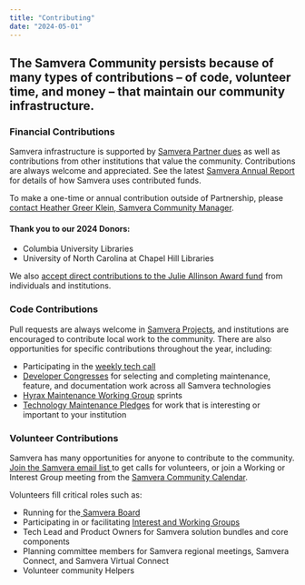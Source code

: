 ```yaml
---
title: "Contributing"
date: "2024-05-01"
---
```


## The Samvera Community persists because of many types of contributions – of code, volunteer time, and money – that maintain our community infrastructure. 


### Financial Contributions

Samvera infrastructure is supported by [Samvera Partner dues](https://samvera.org/the-community/samvera-partners) as well as contributions from other institutions that value the community. Contributions are always welcome and appreciated. See the latest [Samvera Annual Report](https://samvera.org/news-and-events/samvera-annual-report) for details of how Samvera uses contributed funds.

 To make a one-time or annual contribution outside of Partnership, please [contact Heather Greer Klein, Samvera Community Manager](mailto:heather@samvera.org).


#### Thank you to our 2024 Donors:



* Columbia University Libraries
* University of North Carolina at Chapel Hill Libraries

We also [accept direct contributions to the Julie Allinson Award fund](https://samvera.atlassian.net/wiki/spaces/samvera/pages/1851293697/The+Julie+Allinson+Award) from individuals and institutions.


### Code Contributions

Pull requests are always welcome in [Samvera Projects](https://github.com/samvera/), and institutions are encouraged to contribute local work to the community. There are also opportunities for specific contributions throughout the year, including:



* Participating in the [weekly tech call](https://samvera.atlassian.net/wiki/spaces/samvera/pages/405211059/Notes+from+Tech+Meetings+and+Calls)
* [Developer Congresses](https://samvera.atlassian.net/wiki/spaces/samvera/pages/1005322288/Developer+Congresses) for selecting and completing maintenance, feature, and documentation work across all Samvera technologies
* [Hyrax Maintenance Working Group](https://samvera.atlassian.net/wiki/spaces/samvera/pages/496632295/Hyrax+Maintenance+Working+Group) sprints
* [Technology Maintenance Pledges](https://samvera.atlassian.net/wiki/spaces/samvera/pages/2257158145/2024+Samvera+Technology+Maintenance+Hours+Pledge+Drive) for work that is interesting or important to your institution


### Volunteer Contributions

Samvera has many opportunities for anyone to contribute to the community. [Join the Samvera email list ](https://samvera.atlassian.net/wiki/spaces/samvera/pages/1171226735/Samvera+Community+Email+Lists)to get calls for volunteers, or join a Working or Interest Group meeting from the [Samvera Community Calendar](https://samvera.org/news-and-events/calendar).

Volunteers fill critical roles such as:



* Running for the[ Samvera Board](https://samvera.atlassian.net/wiki/spaces/samvera/pages/405210594/Samvera+Board+membership)
* Participating in or facilitating [Interest and Working Groups](https://samvera.atlassian.net/wiki/spaces/samvera/pages/422319284/Interest+Group+IG+and+Working+Group+WG+Hub)
* Tech Lead and Product Owners for Samvera solution bundles and core components
* Planning committee members for Samvera regional meetings, Samvera Connect, and Samvera Virtual Connect
* Volunteer community Helpers
